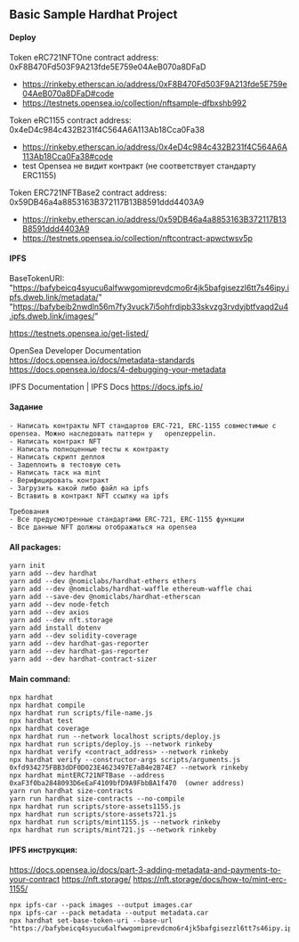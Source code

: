 ## Basic Sample Hardhat Project
#### Deploy
Token eRC721NFTOne contract address: 0xF8B470Fd503F9A213fde5E759e04AeB070a8DFaD
- https://rinkeby.etherscan.io/address/0xF8B470Fd503F9A213fde5E759e04AeB070a8DFaD#code
- https://testnets.opensea.io/collection/nftsample-dfbxshb992

Token eRC1155 contract address: 0x4eD4c984c432B231f4C564A6A113Ab18Cca0Fa38
- https://rinkeby.etherscan.io/address/0x4eD4c984c432B231f4C564A6A113Ab18Cca0Fa38#code
- test Opensea не видит контракт (не соответствует стандарту ERC1155)

Token ERC721NFTBase2 contract address: 0x59DB46a4a8853163B372117B13B8591ddd4403A9
- https://rinkeby.etherscan.io/address/0x59DB46a4a8853163B372117B13B8591ddd4403A9
- https://testnets.opensea.io/collection/nftcontract-apwctwsv5p

#### IPFS

BaseTokenURI: 
"https://bafybeicq4syucu6alfwwgomiprevdcmo6r4jk5bafgisezzl6tt7s46ipy.ipfs.dweb.link/metadata/"
"https://bafybeib2nwdln56m7fy3vuck7i5ohfrdipb33skvzg3rvdyjbtfvaqd2u4.ipfs.dweb.link/images/"

https://testnets.opensea.io/get-listed/  

OpenSea Developer Documentation 
https://docs.opensea.io/docs/metadata-standards
https://docs.opensea.io/docs/4-debugging-your-metadata

IPFS Documentation | IPFS Docs
https://docs.ipfs.io/

#### Задание 
```
- Написать контракты NFT стандартов ERC-721, ERC-1155 совместимые с opensea. Можно наследовать паттерн у   openzeppelin. 
- Написать контракт NFT
- Написать полноценные тесты к контракту
- Написать скрипт деплоя
- Задеплоить в тестовую сеть
- Написать таск на mint
- Верифицировать контракт
- Загрузить какой либо файл на ipfs
- Вставить в контракт NFT ссылку на ipfs

Требования
- Все предусмотренные стандартами ERC-721, ERC-1155 функции
- Все данные NFT должны отображаться на opensea
```
#### All packages:
```
yarn init 
yarn add --dev hardhat 
yarn add --dev @nomiclabs/hardhat-ethers ethers 
yarn add --dev @nomiclabs/hardhat-waffle ethereum-waffle chai
yarn add --save-dev @nomiclabs/hardhat-etherscan
yarn add --dev node-fetch
yarn add --dev axios
yarn add --dev nft.storage
yarn add install dotenv 
yarn add --dev solidity-coverage
yarn add --dev hardhat-gas-reporter 
yarn add --dev hardhat-gas-reporter
yarn add --dev hardhat-contract-sizer
```
#### Main command:
```
npx hardhat 
npx hardhat compile
npx hardhat run scripts/file-name.js
npx hardhat test 
npx hardhat coverage
npx hardhat run --network localhost scripts/deploy.js 
npx hardhat run scripts/deploy.js --network rinkeby
npx hardhat verify <contract_address> --network rinkeby
npx hardhat verify --constructor-args scripts/arguments.js 0xfd934275FBB3dDF0D023E4623497E7aB4e2B74E7 --network rinkeby
npx hardhat mintERC721NFTBase --address 0xaF3f0ba2848093D6eEaF4109bfD9A9FbbBA1f470  (owner address) 
yarn run hardhat size-contracts 
yarn run hardhat size-contracts --no-compile
npx hardhat run scripts/store-assets1155.js
npx hardhat run scripts/store-assets721.js
npx hardhat run scripts/mint1155.js --network rinkeby
npx hardhat run scripts/mint721.js --network rinkeby
```
#### IPFS инструкция:
https://docs.opensea.io/docs/part-3-adding-metadata-and-payments-to-your-contract
https://nft.storage/
https://nft.storage/docs/how-to/mint-erc-1155/
```
npx ipfs-car --pack images --output images.car
npx ipfs-car --pack metadata --output metadata.car
npx hardhat set-base-token-uri --base-url "https://bafybeicq4syucu6alfwwgomiprevdcmo6r4jk5bafgisezzl6tt7s46ipy.ipfs.dweb.link/metadata/"
```